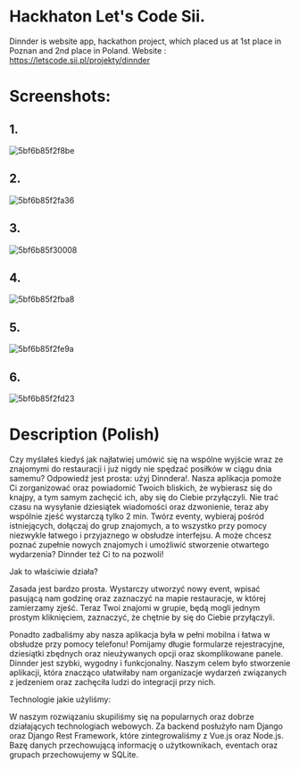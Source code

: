 # Hackhaton Let's Code Sii.
Dinnder is website app, hackathon project, which placed us at 1st place in Poznan and 2nd place in Poland.
Website : https://letscode.sii.pl/projekty/dinnder
# Screenshots:

## 1.
![5bf6b85f2f8be](https://user-images.githubusercontent.com/32365708/49691724-e4d23a80-fb48-11e8-8db0-f5f1dfd67d44.jpg)
## 2.
![5bf6b85f2fa36](https://user-images.githubusercontent.com/32365708/49691733-059a9000-fb49-11e8-8f3d-5685492be9f6.jpg)
## 3.
![5bf6b85f30008](https://user-images.githubusercontent.com/32365708/49691735-08958080-fb49-11e8-9bfd-28258077f0f0.jpg)
## 4.
![5bf6b85f2fba8](https://user-images.githubusercontent.com/32365708/49691736-0b907100-fb49-11e8-9d0d-4e4242e1227b.jpg)
## 5.
![5bf6b85f2fe9a](https://user-images.githubusercontent.com/32365708/49691737-0c290780-fb49-11e8-9bee-3ab019a8c49c.jpg)
## 6.
![5bf6b85f2fd23](https://user-images.githubusercontent.com/32365708/49691739-0df2cb00-fb49-11e8-87db-b4370f267ef1.jpg)
# Description (Polish)
Czy myślałeś kiedyś jak najłatwiej umówić się na wspólne wyjście wraz ze znajomymi do restauracji i już nigdy nie spędzać posiłków w ciągu dnia samemu? Odpowiedź jest prosta: użyj Dinndera!. Nasza aplikacja pomoże Ci zorganizować oraz powiadomić Twoich bliskich, że wybierasz się do knajpy, a tym samym zachęcić ich, aby się do Ciebie przyłączyli. Nie trać czasu na wysyłanie dziesiątek wiadomości oraz dzwonienie, teraz aby wspólnie zjeść wystarczą tylko 2 min. Twórz eventy, wybieraj pośród istniejących, dołączaj do grup znajomych, a to wszystko przy pomocy niezwykle łatwego i przyjaznego w obsłudze interfejsu. A może chcesz poznać zupełnie nowych znajomych i umożliwić stworzenie otwartego wydarzenia? Dinnder też Ci to na pozwoli!

Jak to właściwie działa?

Zasada jest bardzo prosta. Wystarczy utworzyć nowy event, wpisać pasującą nam godzinę oraz zaznaczyć na mapie restauracje, w której zamierzamy zjeść. Teraz Twoi znajomi w grupie, będą mogli jednym prostym kliknięciem, zaznaczyć, że chętnie by się do Ciebie przyłączyli.

 

Ponadto zadbaliśmy aby nasza aplikacja była w pełni mobilna i łatwa w obsłudze przy pomocy telefonu! Pomijamy długie formularze rejestracyjne, dziesiątki zbędnych oraz nieużywanych opcji oraz skomplikowane panele. Dinnder jest szybki, wygodny i funkcjonalny. Naszym celem było stworzenie aplikacji, która znacząco ułatwiłaby nam organizacje wydarzeń związanych z jedzeniem oraz zachęciła ludzi do integracji przy nich.

Technologie jakie użyliśmy:

W naszym rozwiązaniu skupiliśmy się na popularnych oraz dobrze działających technologiach webowych. Za backend posłużyło nam Django oraz Django Rest Framework, które zintegrowaliśmy z Vue.js oraz Node.js. Bazę danych przechowującą informację o użytkownikach, eventach oraz grupach przechowujemy w SQLite.
